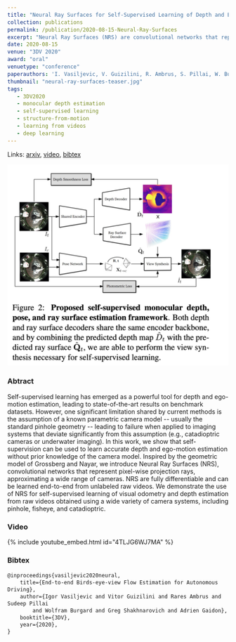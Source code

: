```yaml
---
title: "Neural Ray Surfaces for Self-Supervised Learning of Depth and Ego-motion"
collection: publications
permalink: /publication/2020-08-15-Neural-Ray-Surfaces
excerpt: "Neural Ray Surfaces (NRS) are convolutional networks that represent pixel-wise projection rays, approximating a wide range of cameras. NRS are fully differentiable and can be learned end-to-end from unlabeled raw videos."
date: 2020-08-15
venue: "3DV 2020"
award: "oral"
venuetype: "conference"
paperauthors: 'I. Vasiljevic, V. Guizilini, R. Ambrus, S. Pillai, W. Burgard, G. Shakhnarovich, A. Gaidon'
thumbnail: "neural-ray-surfaces-teaser.jpg"
tags:
   - 3DV2020
   - monocular depth estimation
   - self-supervised learning
   - structure-from-motion
   - learning from videos
   - deep learning
---
```


Links: [arxiv](https://arxiv.org/abs/2008.06630), [video](#video), [bibtex](#bibtex)

![Neural Ray Surfaces (NRS) Model](/images/neural-ray-surfaces-model.jpg)

### Abtract

Self-supervised learning has emerged as a powerful tool for depth and ego-motion estimation, leading to state-of-the-art results on benchmark datasets. However, one significant limitation shared by current methods is the assumption of a known parametric camera model -- usually the standard pinhole geometry -- leading to failure when applied to imaging systems that deviate significantly from this assumption (e.g., catadioptric cameras or underwater imaging). In this work, we show that self-supervision can be used to learn accurate depth and ego-motion estimation without prior knowledge of the camera model. Inspired by the geometric model of Grossberg and Nayar, we introduce Neural Ray Surfaces (NRS), convolutional networks that represent pixel-wise projection rays, approximating a wide range of cameras. NRS are fully differentiable and can be learned end-to-end from unlabeled raw videos. We demonstrate the use of NRS for self-supervised learning of visual odometry and depth estimation from raw videos obtained using a wide variety of camera systems, including pinhole, fisheye, and catadioptric.

### Video

{% include youtube_embed.html id="4TLJG6WJ7MA" %}

### Bibtex

    @inproceedings{vasiljevic2020neural,
        title={End-to-end Birds-eye-view Flow Estimation for Autonomous Driving},
        author={Igor Vasiljevic and Vitor Guizilini and Rares Ambrus and Sudeep Pillai
            and Wolfram Burgard and Greg Shakhnarovich and Adrien Gaidon},
        booktitle={3DV},
        year={2020},
    }